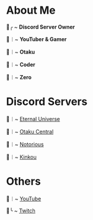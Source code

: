 # About Me

🌸╭ ~ **Discord Server Owner**

🌸︱~ **YouTuber & Gamer**

🌸︱~ **Otaku**

🌸︱~ **Coder**

🌸︱~ **Zero**

# Discord Servers

🌸︱~ [Eternal Universe](https://discord.gg/6r5ks2uSjj)

🌸︱~ [Otaku Central](https://discord.gg/PJQCTfPcwE)

🌸︱~ [Notorious](https://discord.gg/NquARaYF2q)

🌸︱~ [Kinkou](https://discord.gg/sUuNMmEMyj)

# Others

🌸︱~ [YouTube](https://www.youtube.com/channel/UCMCe9qbbfrRV30Om-7nlrSQ)

🌸╰ ~ [Twitch](https://www.twitch.tv/izuku220)
